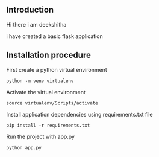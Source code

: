 ## Introduction

Hi there i am deekshitha

i have created a basic flask application

## Installation procedure

First create a python virtual environment

```
python -m venv virtualenv
```

Activate the virtual environment

```
source virtualenv/Scripts/activate
```

Install application dependencies using requirements.txt file

```
pip install -r requirements.txt
```

Run the project with app.py

```
python app.py
```
